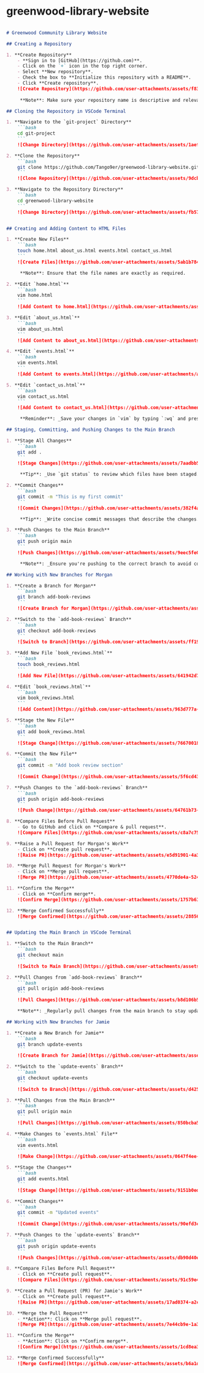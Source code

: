 # greenwood-library-website


```markdown

# Greenwood Community Library Website

## Creating a Repository

1. **Create Repository**
    - **Sign in to [GitHub](https://github.com)**.
    - Click on the `+` icon in the top right corner.
    - Select **New repository**.
    - Check the box to **Initialize this repository with a README**.
    - Click **Create repository**.
    ![Create Repository](https://github.com/user-attachments/assets/f8359982-4d52-4281-b250-df7280f14097)
   
     **Note**: Make sure your repository name is descriptive and relevant.

## Cloning the Repository in VSCode Terminal

1. **Navigate to the `git-project` Directory**
    ```bash
    cd git-project
    ```
    ![Change Directory](https://github.com/user-attachments/assets/1aef3674-368b-48dc-b082-55e59e2c9340)

2. **Clone the Repository**
    ```bash
    git clone https://github.com/Tango9er/greenwood-library-website.git
    ```
    ![Clone Repository](https://github.com/user-attachments/assets/9dcb165c-f283-4c88-956b-6c09c74ea848)

3. **Navigate to the Repository Directory**
    ```bash
    cd greenwood-library-website
    ```
    ![Change Directory](https://github.com/user-attachments/assets/fb57a943-8c48-439e-a7c7-8de58dc57c7d)


## Creating and Adding Content to HTML Files

1. **Create New Files**
    ```bash
    touch home.html about_us.html events.html contact_us.html
    ```
    ![Create Files](https://github.com/user-attachments/assets/5ab1b784-a0c7-4ae8-953b-5c63022de705)

     **Note**: Ensure that the file names are exactly as required.

2. **Edit `home.html`**
    ```bash
    vim home.html
    ```
    ![Add Content to home.html](https://github.com/user-attachments/assets/653bf141-1717-4ad2-8937-8b1e264882b8)

3. **Edit `about_us.html`**
    ```bash
    vim about_us.html
    ```
    ![Add Content to about_us.html](https://github.com/user-attachments/assets/ad5b9ef5-d279-4430-b951-3d016f51b496)

4. **Edit `events.html`**
    ```bash
    vim events.html
    ```
    ![Add Content to events.html](https://github.com/user-attachments/assets/97555bf6-823b-4703-8460-3792975e81d6)

5. **Edit `contact_us.html`**
    ```bash
    vim contact_us.html
    ```
    ![Add Content to contact_us.html](https://github.com/user-attachments/assets/17eef179-12b0-409c-a278-5cc35cc5e48c)

     **Reminder**: _Save your changes in `vim` by typing `:wq` and pressing Enter._

## Staging, Committing, and Pushing Changes to the Main Branch

1. **Stage All Changes**
    ```bash
    git add .
    ```
    ![Stage Changes](https://github.com/user-attachments/assets/7aadbb57-279c-4bbb-8cf7-14c57460a346)

     **Tip**: _Use `git status` to review which files have been staged._

2. **Commit Changes**
    ```bash
    git commit -m "This is my first commit"
    ```
    ![Commit Changes](https://github.com/user-attachments/assets/382f4a7a-f24b-4537-9566-613d4b7bf9c8)

     **Tip**: _Write concise commit messages that describe the changes._

3. **Push Changes to the Main Branch**
    ```bash
    git push origin main
    ```
    ![Push Changes](https://github.com/user-attachments/assets/9eec5fe0-0b03-4d12-bcea-9c7e4d7e5405)

     **Note**: _Ensure you're pushing to the correct branch to avoid conflicts._

## Working with New Branches for Morgan

1. **Create a Branch for Morgan**
    ```bash
    git branch add-book-reviews
    ```
    ![Create Branch for Morgan](https://github.com/user-attachments/assets/0e993544-812d-41ac-9723-c68847dbdfba)

2. **Switch to the `add-book-reviews` Branch**
    ```bash
    git checkout add-book-reviews
    ```
    ![Switch to Branch](https://github.com/user-attachments/assets/ff1996ad-54fe-4aac-a972-bb1685486f77)

3. **Add New File `book_reviews.html`**
    ```bash
    touch book_reviews.html
    ```
    ![Add New File](https://github.com/user-attachments/assets/641942d7-652d-4602-8cd9-8d20f0c10dcb)

4. **Edit `book_reviews.html`**
    ```bash
    vim book_reviews.html
    ```
    ![Add Content](https://github.com/user-attachments/assets/963d777a-d8e5-4249-9785-3ebac5789816)

5. **Stage the New File**
    ```bash
    git add book_reviews.html
    ```
    ![Stage Change](https://github.com/user-attachments/assets/76670018-9d14-4d02-b2c6-5b21a4518b77)

6. **Commit the New File**
    ```bash
    git commit -m "Add book review section"
    ```
    ![Commit Change](https://github.com/user-attachments/assets/5f6cd435-a276-4fc9-b9fb-fe603b4ac031)

7. **Push Changes to the `add-book-reviews` Branch**
    ```bash
    git push origin add-book-reviews
    ```
    ![Push Change](https://github.com/user-attachments/assets/64761b73-c71b-4bfe-b585-247bff5a179b)

8. **Compare Files Before Pull Request**
    - Go to GitHub and click on **Compare & pull request**.
    ![Compare Files](https://github.com/user-attachments/assets/c8a7c754-2692-49d4-8322-59076bcd7e0c)

9. **Raise a Pull Request for Morgan's Work**
    - Click on **Create pull request**.
    ![Raise PR](https://github.com/user-attachments/assets/e5d91901-4a33-40fa-9b0d-d825a38f431d)

10. **Merge Pull Request for Morgan's Work**
    - Click on **Merge pull request**.
    ![Merge PR](https://github.com/user-attachments/assets/4770de4a-5241-4475-86a7-c780c5d00718)

11. **Confirm the Merge**
    - Click on **Confirm merge**.
    ![Confirm Merge](https://github.com/user-attachments/assets/1757b61a-1b15-48f4-a489-011744d5b966)

12. **Merge Confirmed Successfully**
    ![Merge Confirmed](https://github.com/user-attachments/assets/28856708-2fc2-4166-a9e5-87595235f5de)


## Updating the Main Branch in VSCode Terminal

1. **Switch to the Main Branch**
    ```bash
    git checkout main
    ```
    ![Switch to Main Branch](https://github.com/user-attachments/assets/60ac6165-ecd0-4347-bd21-ad99ebcff443)

2. **Pull Changes from `add-book-reviews` Branch**
    ```bash
    git pull origin add-book-reviews
    ```
    ![Pull Changes](https://github.com/user-attachments/assets/b8d106b5-38da-4b0e-b494-696d4627f4ea)

    **Note**: _Regularly pull changes from the main branch to stay updated with the latest changes._

## Working with New Branches for Jamie

1. **Create a New Branch for Jamie**
    ```bash
    git branch update-events
    ```
    ![Create Branch for Jamie](https://github.com/user-attachments/assets/d1aa7736-4602-402c-92ea-050bc19a6805)

2. **Switch to the `update-events` Branch**
    ```bash
    git checkout update-events
    ```
    ![Switch to Branch](https://github.com/user-attachments/assets/d4255cf5-c819-4601-a160-148659c9ee01)

3. **Pull Changes from the Main Branch**
    ```bash
    git pull origin main
    ```
    ![Pull Changes](https://github.com/user-attachments/assets/850bcba5-cc87-42db-b417-c7ae438013e4)

4. **Make Changes to `events.html` File**
    ```bash
    vim events.html
    ```
    ![Make Change](https://github.com/user-attachments/assets/0647f4ee-97d0-48c4-9c0f-b36e49bcb1c9)

5. **Stage the Changes**
    ```bash
    git add events.html
    ```
    ![Stage Change](https://github.com/user-attachments/assets/9151b0ed-dd00-476e-8d7c-7d5579801886)

6. **Commit Changes**
    ```bash
    git commit -m "Updated events"
    ```
    ![Commit Change](https://github.com/user-attachments/assets/90efd3c5-b63b-4cfc-92b3-c5f71675dd00)

7. **Push Changes to the `update-events` Branch**
    ```bash
    git push origin update-events
    ```
    ![Push Changes](https://github.com/user-attachments/assets/db90d40e-f727-44ea-af6f-24f5f7df5ad8)

8. **Compare Files Before Pull Request**
    - Click on **Create pull request**.
    ![Compare Files](https://github.com/user-attachments/assets/91c59e42-8a5f-4d59-8a31-f64626ddffe7)

9. **Create a Pull Request (PR) for Jamie's Work**
    - Click on **Create pull request**.
    ![Raise PR](https://github.com/user-attachments/assets/17ad0374-a2cf-4de1-aed9-fe4da42c13d5)

10. **Merge the Pull Request**
    - **Action**: Click on **Merge pull request**.
    ![Merge PR](https://github.com/user-attachments/assets/7e44cb9e-1a3f-4483-a0b7-f20652a6d00e)

11. **Confirm the Merge**
    - **Action**: Click on **Confirm merge**.
    ![Confirm Merge](https://github.com/user-attachments/assets/1cd8ea3f-92e7-4309-934d-cb2de68ba641)

12. **Merge Confirmed Successfully**
    ![Merge Confirmed](https://github.com/user-attachments/assets/b6a1d3a2-4c0d-4bd4-847d-ae4148b02656)

```